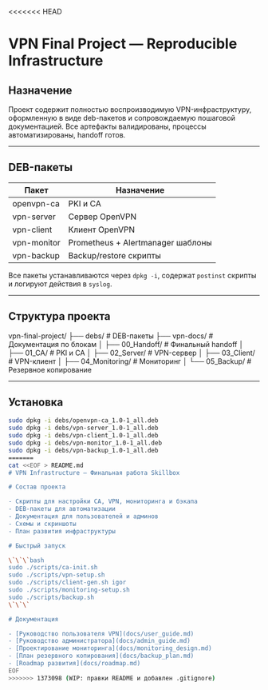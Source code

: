 <<<<<<< HEAD
# VPN Final Project — Reproducible Infrastructure

## Назначение

Проект содержит полностью воспроизводимую VPN-инфраструктуру, оформленную в виде deb-пакетов и сопровождаемую пошаговой документацией. Все артефакты валидированы, процессы автоматизированы, handoff готов.

---

##  DEB-пакеты

| Пакет         | Назначение                         |
|---------------|------------------------------------|
| openvpn-ca    | PKI и CA                           |
| vpn-server    | Сервер OpenVPN                     |
| vpn-client    | Клиент OpenVPN                     |
| vpn-monitor   | Prometheus + Alertmanager шаблоны |
| vpn-backup    | Backup/restore скрипты             |

Все пакеты устанавливаются через `dpkg -i`, содержат `postinst` скрипты и логируют действия в `syslog`.

---

##  Структура проекта

vpn-final-project/ ├── debs/ # DEB-пакеты ├── vpn-docs/ # Документация по блокам │ ├── 00_Handoff/ # Финальный handoff │ ├── 01_CA/ # PKI и CA │ ├── 02_Server/ # VPN-сервер │ ├── 03_Client/ # VPN-клиент │ ├── 04_Monitoring/ # Мониторинг │ └── 05_Backup/ # Резервное копирование

---

##  Установка

```bash
sudo dpkg -i debs/openvpn-ca_1.0-1_all.deb
sudo dpkg -i debs/vpn-server_1.0-1_all.deb
sudo dpkg -i debs/vpn-client_1.0-1_all.deb
sudo dpkg -i debs/vpn-monitor_1.0-1_all.deb
sudo dpkg -i debs/vpn-backup_1.0-1_all.deb
=======
cat <<EOF > README.md
# VPN Infrastructure — Финальная работа Skillbox

# Состав проекта

- Скрипты для настройки CA, VPN, мониторинга и бэкапа
- DEB-пакеты для автоматизации
- Документация для пользователей и админов
- Схемы и скриншоты
- План развития инфраструктуры

# Быстрый запуск

\`\`\`bash
sudo ./scripts/ca-init.sh
sudo ./scripts/vpn-setup.sh
sudo ./scripts/client-gen.sh igor
sudo ./scripts/monitoring-setup.sh
sudo ./scripts/backup.sh
\`\`\`

# Документация

- [Руководство пользователя VPN](docs/user_guide.md)
- [Руководство администратора](docs/admin_guide.md)
- [Проектирование мониторинга](docs/monitoring_design.md)
- [План резервного копирования](docs/backup_plan.md)
- [Roadmap развития](docs/roadmap.md)
EOF
>>>>>>> 1373098 (WIP: правки README и добавлен .gitignore)
